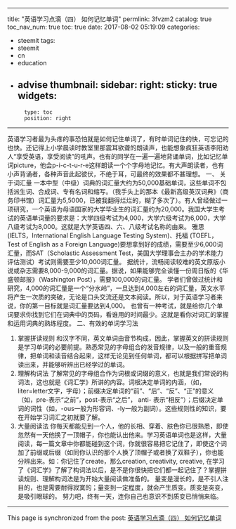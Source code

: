 
---
title: "英语学习点滴（四） 如何记忆单词"
permlink: 3fvzm2
catalog: true
toc_nav_num: true
toc: true
date: 2017-08-02 05:19:09
categories:
- steemit
tags:
- steemit
- cn
- education
- advise
thumbnail: 
sidebar:
    right:
        sticky: true
widgets:
    -
        type: toc
        position: right
---


英语学习者最为头疼的事恐怕就是如何记住单词了，有时单词记住的快，可忘记的也快。还记得上小学晨读时教室里那震耳欲聋的朗读声，也能想象疯狂英语李阳劝人“享受英语，享受阅读”的吼声。也有的同学在一遍一遍地背诵单词，比如记忆单词picture，他会p-i-c-t-u-r-e这样朗读一个个字母地记忆。有大声朗读者，也有小声背诵者，各种声音此起彼伏，不绝于耳，可最终的效果都不甚理想。
一、	关于词汇量
一本中型（中级）词典的词汇量大约为50,000基础单词，这些单词不包括派生词、合成词、专有名词和缩写。（我手头上的那本《最新高级英汉词典》（商务印书馆）词汇量为5,5000，已被我翻得烂烂的，糊了多次了）。有人曾经做过一项研究，一个英语为母语国家的大学毕业生的词汇量约为20,000。我国大学生考试的英语单词量的要求是：大学四级考试为4,000，大学六级考试为6,000，大学八级考试为8,000。这就是大学英语四、六、八级考试名称的由来。
雅思(IELTS，International English Language Testing System)、托福 (TOEFL，Test of English as a Foreign Language)要想拿到好的成绩，需要至少6,000词汇量，而SAT（Scholastic Assessment Test，美国大学理事会主办的学术能力评估测试）考试则需要至少10,000词汇量。
据统计，流畅阅读较难的英文原版小说或杂志需要8,000-9,000的词汇量。据说，如果能够完全读懂一份周日版的《华盛顿邮报》（Washington Post），需要100,000的词汇量。
学者们曾做过统计和研究，4,000的词汇量是一个“分水岭”，一旦达到4,000左右的词汇量，英文水平将产生一次质的突破，无论是口头交流还是文本阅读。所以，对于英语学习者来说，你的第一目标就是词汇量要达到4,000。
也曾有一种考试，就是给你几个单词要求你找到它们在词典中的页码，看谁用的时间最少。这就是看你对词汇的掌握和运用词典的熟练程度。
二、有效的单词学习法
1. 掌握拼读规则
和汉字不同，英文单词由音节构成，因此，掌握英文的拼读规则是学习单词的必要前提。熟悉常见的字母组合的发音规律，以及一般的重音规律，把单词和读音结合起来，这样无论见到任何单词，都可以根据拼写把单词读出来，并能够听辨出已经学过的单词。
2. 理解构词法
了解常见的字母组合作为词根或词缀的意义，也就是我们常说的构词法，这也就是《词汇学》所讲的内容。词根决定单词的内涵，（如，liter=letter文字，字母）；前缀决定单词的“前”、“后”、“反”、“正”的意义（如，pre-表示“之前”，post-表示“之后”， anti- 表示“相反”）；后缀决定单词的词性（如，-ous一般为形容词、-ly一般为副词）。这些规则性的知识，要在开始学习词汇之初就要了解。
3. 大量阅读法
你每天都能见到一个人，他的长相、穿着、肤色你已很熟悉，即使忽然有一天他换了一顶帽子，你也能认出他来。学习英语单词也是这样，大量阅读，每一篇文章中你都能碰到这个词，你就很容易把它记住了，即使这个词加了前缀或后缀（如同你认识的那个人换了顶帽子或者换了双鞋子），你也能分辨出来。如：你记住了create，那么creation, creativity, creative, 在学习了《词汇学》了解了构词法以后，是不是你很快把它们都一起记住了？掌握拼读规则、理解构词法是为开始大量阅读做准备的。
量变是漫长的，是不引人注目的，也是需要耐得寂寞的；量变到一定程度，就会产生质变。质变是突变，是吸引眼球的。
努力吧，终有一天，连你自己也意识不到质变已悄悄来临。

- - -

This page is synchronized from the post: [英语学习点滴（四） 如何记忆单词](https://steemit.com/@bring/3fvzm2)
